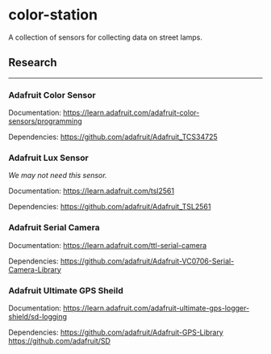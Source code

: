 color-station
=============

A collection of sensors for collecting data on street lamps.


## Research
-----------

### Adafruit Color Sensor

Documentation:
https://learn.adafruit.com/adafruit-color-sensors/programming

Dependencies:
https://github.com/adafruit/Adafruit_TCS34725


### Adafruit Lux Sensor
*We may not need this sensor.*

Documentation:
https://learn.adafruit.com/tsl2561

Dependencies:
https://github.com/adafruit/Adafruit_TSL2561

### Adafruit Serial Camera

Documentation: https://learn.adafruit.com/ttl-serial-camera

Dependencies: 
https://github.com/adafruit/Adafruit-VC0706-Serial-Camera-Library

### Adafruit Ultimate GPS Sheild

Documentation: 
https://learn.adafruit.com/adafruit-ultimate-gps-logger-shield/sd-logging

Dependencies:
https://github.com/adafruit/Adafruit-GPS-Library
https://github.com/adafruit/SD